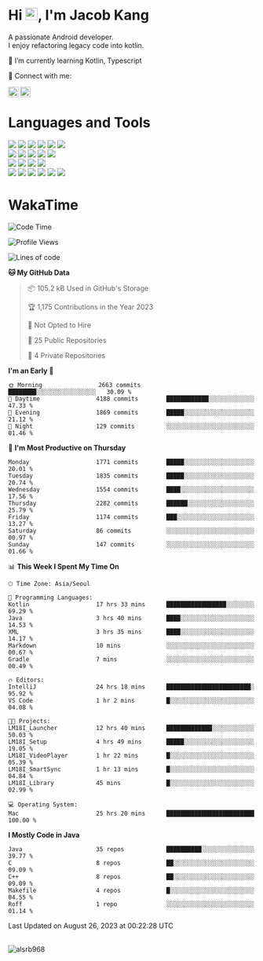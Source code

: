 # Hi <img src="https://media.giphy.com/media/hvRJCLFzcasrR4ia7z/giphy.gif" width="25px">, I'm Jacob Kang
A passionate Android developer.
</br>
I enjoy refactoring legacy code into kotlin.

🌱 I’m currently learning Kotlin, Typescript

🤝 Connect with me:

<a href="https://www.linkedin.com/in/minkyu-kang-b7477b1b2/"><img align="left" src="https://raw.githubusercontent.com/yushi1007/yushi1007/main/images/linkedin.svg" alt="Minkyu Kang | LinkedIn" width="21px"/></a>
<a href="https://www.instagram.com/_jacob_kang/"><img align="left" src="https://raw.githubusercontent.com/yushi1007/yushi1007/main/images/instagram.svg" alt="Jacob Kang | Instagram" width="21px"/></a>

</br>

# Languages and Tools

<div align="left">
<img src="https://img.shields.io/badge/java-007396?logo=java&logoColor=white"/>
<img src="https://img.shields.io/badge/kotlin-7F52FF?logo=kotlin&logoColor=white"/>
<img src="https://img.shields.io/badge/python-3776AB?logo=python&logoColor=white"/>
<img src="https://img.shields.io/badge/bash shell-4EAA25?logo=gnubash&logoColor=white"/>
<img src="https://img.shields.io/badge/c-A8B9CC?logo=c&logoColor=white"/>
<img src="https://img.shields.io/badge/c++-00599C?logo=c%2b%2b&logoColor=white"/>
</div>
<div align="left">
<img src="https://img.shields.io/badge/git-F05032?logo=git&logoColor=white"/>
<img src="https://img.shields.io/badge/github-181717?logo=github&logoColor=white"/>
<img src="https://img.shields.io/badge/mysql-4479A1?logo=mysql&logoColor=white"/>
<img src="https://img.shields.io/badge/sqlite-003B57?logo=sqlite&logoColor=white"/>
<img src="https://img.shields.io/badge/amazon AWS-232F3E?logo=amazonaws&logoColor=white"/>
</div>
<div align="left">
<img src="https://img.shields.io/badge/android-3DDC84?logo=android&logoColor=white"/>
<img src="https://img.shields.io/badge/linux-FCC624?logo=linux&logoColor=white"/>
<img src="https://img.shields.io/badge/flask-000000?logo=flask&logoColor=white"/>
<img src="https://img.shields.io/badge/arduino-00979D?logo=arduino&logoColor=white"/>
</div>
<div align="left">
<img src="https://img.shields.io/badge/slack-4A154B?logo=slack&logoColor=white"/>
<img src="https://img.shields.io/badge/notion-000000?logo=notion&logoColor=white"/>
<img src="https://img.shields.io/badge/jira-0052CC?logo=jira&logoColor=white"/>
<img src="https://img.shields.io/badge/postman-FF6C37?logo=postman&logoColor=white"/>
<img src="https://img.shields.io/badge/intellij-000000?logo=intellijidea&logoColor=white"/>
<img src="https://img.shields.io/badge/pycharm-000000?logo=pycharm&logoColor=white"/>
</div>

# WakaTime

<!--START_SECTION:waka-->
![Code Time](http://img.shields.io/badge/Code%20Time-2%2C911%20hrs%2040%20mins-blue)

![Profile Views](http://img.shields.io/badge/Profile%20Views-0-blue)

![Lines of code](https://img.shields.io/badge/From%20Hello%20World%20I%27ve%20Written-5.1%20million%20lines%20of%20code-blue)

**🐱 My GitHub Data** 

> 📦 105.2 kB Used in GitHub's Storage 
 > 
> 🏆 1,175 Contributions in the Year 2023
 > 
> 🚫 Not Opted to Hire
 > 
> 📜 25 Public Repositories 
 > 
> 🔑 4 Private Repositories 
 > 
**I'm an Early 🐤** 

```text
🌞 Morning                2663 commits        ████████░░░░░░░░░░░░░░░░░   30.09 % 
🌆 Daytime                4188 commits        ████████████░░░░░░░░░░░░░   47.33 % 
🌃 Evening                1869 commits        █████░░░░░░░░░░░░░░░░░░░░   21.12 % 
🌙 Night                  129 commits         ░░░░░░░░░░░░░░░░░░░░░░░░░   01.46 % 
```
📅 **I'm Most Productive on Thursday** 

```text
Monday                   1771 commits        █████░░░░░░░░░░░░░░░░░░░░   20.01 % 
Tuesday                  1835 commits        █████░░░░░░░░░░░░░░░░░░░░   20.74 % 
Wednesday                1554 commits        ████░░░░░░░░░░░░░░░░░░░░░   17.56 % 
Thursday                 2282 commits        ██████░░░░░░░░░░░░░░░░░░░   25.79 % 
Friday                   1174 commits        ███░░░░░░░░░░░░░░░░░░░░░░   13.27 % 
Saturday                 86 commits          ░░░░░░░░░░░░░░░░░░░░░░░░░   00.97 % 
Sunday                   147 commits         ░░░░░░░░░░░░░░░░░░░░░░░░░   01.66 % 
```


📊 **This Week I Spent My Time On** 

```text
🕑︎ Time Zone: Asia/Seoul

💬 Programming Languages: 
Kotlin                   17 hrs 33 mins      █████████████████░░░░░░░░   69.29 % 
Java                     3 hrs 40 mins       ████░░░░░░░░░░░░░░░░░░░░░   14.53 % 
XML                      3 hrs 35 mins       ████░░░░░░░░░░░░░░░░░░░░░   14.17 % 
Markdown                 10 mins             ░░░░░░░░░░░░░░░░░░░░░░░░░   00.67 % 
Gradle                   7 mins              ░░░░░░░░░░░░░░░░░░░░░░░░░   00.49 % 

🔥 Editors: 
IntelliJ                 24 hrs 18 mins      ████████████████████████░   95.92 % 
VS Code                  1 hr 2 mins         █░░░░░░░░░░░░░░░░░░░░░░░░   04.08 % 

🐱‍💻 Projects: 
LM18I_Launcher           12 hrs 40 mins      █████████████░░░░░░░░░░░░   50.03 % 
LM18I_Setup              4 hrs 49 mins       █████░░░░░░░░░░░░░░░░░░░░   19.05 % 
LM18I_VideoPlayer        1 hr 22 mins        █░░░░░░░░░░░░░░░░░░░░░░░░   05.39 % 
LM18I_SmartSync          1 hr 13 mins        █░░░░░░░░░░░░░░░░░░░░░░░░   04.84 % 
LM18I_Library            45 mins             █░░░░░░░░░░░░░░░░░░░░░░░░   02.99 % 

💻 Operating System: 
Mac                      25 hrs 20 mins      █████████████████████████   100.00 % 
```

**I Mostly Code in Java** 

```text
Java                     35 repos            ██████████░░░░░░░░░░░░░░░   39.77 % 
C                        8 repos             ██░░░░░░░░░░░░░░░░░░░░░░░   09.09 % 
C++                      8 repos             ██░░░░░░░░░░░░░░░░░░░░░░░   09.09 % 
Makefile                 4 repos             █░░░░░░░░░░░░░░░░░░░░░░░░   04.55 % 
Roff                     1 repo              ░░░░░░░░░░░░░░░░░░░░░░░░░   01.14 % 
```




 Last Updated on August 26, 2023 at 00:22:28 UTC
<!--END_SECTION:waka-->

</br>

<div align="left">
<img align="left" src="https://github-readme-stats.vercel.app/api/top-langs?username=alsrb968&show_icons=true&locale=en&layout=compact&theme=dark" alt="alsrb968" />
</div>
